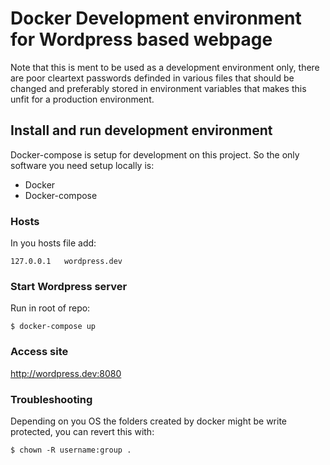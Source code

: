 # Docker Development environment for Wordpress based webpage
Note that this is ment to be used as a development environment only, there are poor
cleartext passwords definded in various files that should be changed and preferably
stored in environment variables that makes this unfit for a production environment.

## Install and run development environment
Docker-compose is setup for development on this project. So the only software you need setup locally is:

* Docker
* Docker-compose

### Hosts
In you hosts file add:
```
127.0.0.1	wordpress.dev
```

### Start Wordpress server
Run in root of repo:
```
$ docker-compose up
```

### Access site
http://wordpress.dev:8080

### Troubleshooting
Depending on you OS the folders created by docker might be write protected, you can revert this with:
```
$ chown -R username:group .
```
